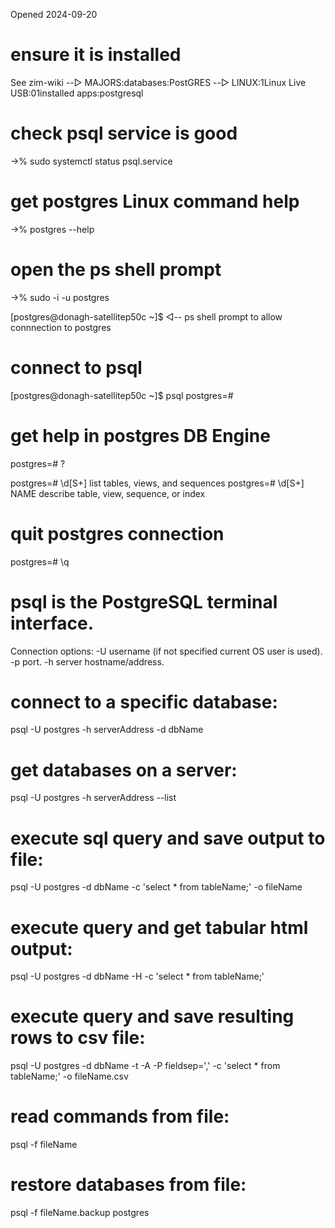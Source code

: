 Opened 2024-09-20


# ensure it is installed 

See zim-wiki 
--▷ MAJORS:databases:PostGRES
--▷ LINUX:1Linux Live USB:01installed apps:postgresql

# check psql service is good

->% sudo systemctl status psql.service

# get postgres Linux command help

->% postgres --help

# open the ps shell prompt

->%  sudo -i -u postgres

[postgres@donagh-satellitep50c ~]$                                  ◁-- ps shell prompt to allow connnection to postgres


# connect to psql

[postgres@donagh-satellitep50c ~]$ psql
postgres=#

# get help in postgres DB Engine

postgres=# \?

postgres=# \d[S+]                 list tables, views, and sequences
postgres=# \d[S+]  NAME           describe table, view, sequence, or index


# quit postgres connection


postgres=# \q


# psql is the PostgreSQL terminal interface. 

 Connection options:
 -U username (if not specified current OS user is used).
 -p port.
 -h server hostname/address.

# connect to a specific database:

psql -U postgres -h serverAddress -d dbName

# get databases on a server:

psql -U postgres -h serverAddress --list

# execute sql query and save output to file:

psql -U postgres -d dbName -c 'select * from tableName;' -o fileName

# execute query and get tabular html output:

psql -U postgres -d dbName -H -c 'select * from tableName;'

# execute query and save resulting rows to csv file:

psql -U postgres -d dbName -t -A -P fieldsep=',' -c 'select * from tableName;' -o fileName.csv

# read commands from file:

psql -f fileName

# restore databases from file:

psql -f fileName.backup postgres



